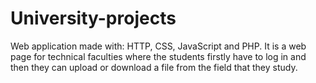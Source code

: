 # University-projects

Web application made with: HTTP, CSS, JavaScript and PHP. It is a web page for technical faculties where the students firstly have to log in and then they can upload or download a file from the field that they study.
